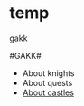 temp
====
gakk

#GAKK#


* About knights
* About quests
* [About castles](http://en.wikipedia.org/wiki/Castle)
